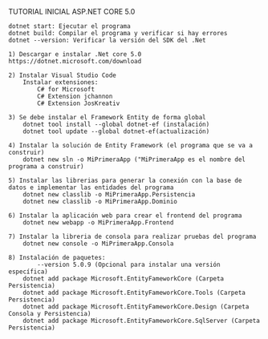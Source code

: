 TUTORIAL INICIAL ASP.NET CORE 5.0

    dotnet start: Ejecutar el programa
    dotnet build: Compilar el programa y verificar si hay errores
    dotnet --version: Verificar la versión del SDK del .Net

    1) Descargar e instalar .Net core 5.0 https://dotnet.microsoft.com/download

    2) Instalar Visual Studio Code
        Instalar extensiones:
            C# for Microsoft
            C# Extension jchannon
            C# Extension JosKreativ

    3) Se debe instalar el Framework Entity de forma global
        dotnet tool install --global dotnet-ef (instalación)
        dotnet tool update --global dotnet-ef(actualización)

    4) Instalar la solución de Entity Framework (el programa que se va a construir)
        dotnet new sln -o MiPrimeraApp ("MiPrimeraApp es el nombre del programa a construir)

    5) Instalar las librerias para generar la conexión con la base de datos e implementar las entidades del programa
        dotnet new classlib -o MiPrimeraApp.Persistencia
        dotnet new classlib -o MiPrimeraApp.Dominio

    6) Instalar la aplicación web para crear el frontend del programa
        dotnet new webapp -o MiPrimeraApp.Frontend

    7) Instalar la libreria de consola para realizar pruebas del programa
        dotnet new console -o MiPrimeraApp.Consola
    
    8) Instalación de paquetes:
            --version 5.0.9 (Opcional para instalar una versión específica)
        dotnet add package Microsoft.EntityFameworkCore (Carpeta Persistencia)
        dotnet add package Microsoft.EntityFameworkCore.Tools (Carpeta Persistencia)
        dotnet add package Microsoft.EntityFameworkCore.Design (Carpeta Consola y Persistencia)
        dotnet add package Microsoft.EntityFameworkCore.SqlServer (Carpeta Persistencia)